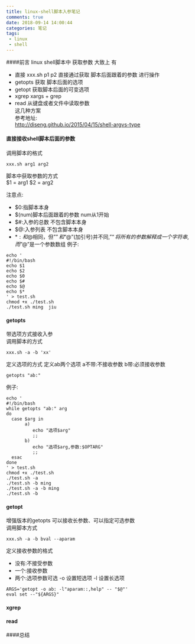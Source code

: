 ```yaml
---
title: linux-shell脚本入参笔记
comments: true
date: 2018-09-14 14:00:44
categories: 笔记
tags: 
 - linux
 - shell 
---
```

####前言 
linux shell脚本中 获取参数 大致上 有 
* 直接 xxx.sh p1 p2
直接通过获取 脚本后面跟着的参数 进行操作
* getopts
获取 脚本后面的选项 
* getopt 
获取脚本后面的可变选项
* xgrep 
xargs + grep 
* read
从键盘或者文件中读取参数  
这几种方案  
参考地址:   
http://diseng.github.io/2015/04/15/shell-argvs-type
#### 直接接收shell脚本后面的参数 
调用脚本的格式   
```
xxx.sh arg1 arg2 
```
脚本中获取参数的方式  
$1 = arg1 
$2 = arg2 

注意点:
* $0:指脚本本身 
* $(num)脚本后面跟着的参数 num从1开始 
* $#:入参的总数 不包含脚本本身
* $@:入参列表 不包含脚本本身
* $*:和$@相同，但”$” 和 “$@”(加引号)并不同,”$“将所有的参数解释成一个字符串,而”$@”是一个参数数组
例子:   
```
echo '
#!/bin/bash
echo $1
echo $2 
echo $0
echo $#
echo $@
echo $*    
' > test.sh 
chmod +x ./test.sh
./test.sh ming  jiu  
```
#### getopts
带选项方式接收入参  
调用脚本的方式
```
xxx.sh -a -b 'xx'
```
定义选项的方式 
定义ab两个选项  a不带:不接收参数  b带:必须接收参数
```
getopts "ab:" 
```
例子:
```
echo '
#!/bin/bash
while getopts "ab:" arg
do 
  case $arg in 
       a)
          echo "选项$arg"
          ;;
       b)
          echo "选项$arg,参数:$OPTARG"
          ;;
  esac           
done
' > test.sh
chmod +x ./test.sh
./test.sh -a 
./test.sh -b ming
./test.sh -a -b ming 
./test.sh -b 
```
#### getopt 
增强版本的getopts 可以接收长参数、可以指定可选参数  
调用脚本方式
```
xxx.sh -a -b bval --aparam 
```
定义接收参数的格式
* 没有:不接受参数
* 一个:接收参数
* 两个:选项参数可选
-o 设置短选项  -l 设置长选项 
```
ARGS='getopt -o ab: -l"aparam::,help" -- "$@"'
eval set --"${ARGS}"
```


#### xgrep

#### read 

####总结 




